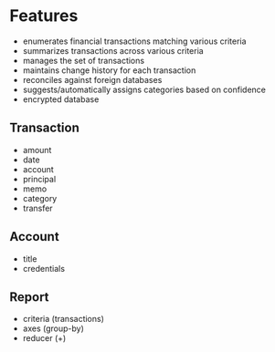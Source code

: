 # Features

* enumerates financial transactions matching various criteria
* summarizes transactions across various criteria
* manages the set of transactions
* maintains change history for each transaction
* reconciles against foreign databases
* suggests/automatically assigns categories based on confidence
* encrypted database

## Transaction

* amount
* date
* account
* principal
* memo
* category
* transfer

## Account

* title
* credentials

## Report

* criteria (transactions)
* axes (group-by)
* reducer (+)
